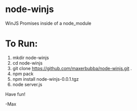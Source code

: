 node-winjs
==========

WinJS Promises inside of a node_module

To Run:
==========
  1. mkdir node-winjs
  2. cd node-winjs
  3. git clone https://github.com/maxerbubba/node-winjs.git .
  4. npm pack
  5. npm install node-winjs-0.0.1.tgz
  6. node server.js
    
Have fun!

-Max

